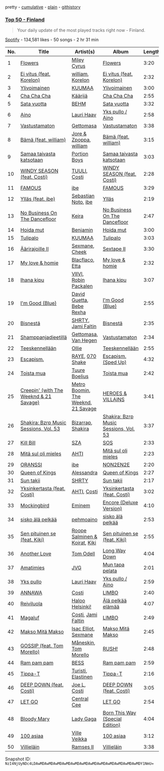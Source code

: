 pretty - [cumulative](/playlists/cumulative/37i9dQZEVXbMxcczTSoGwZ.md) - [plain](/playlists/plain/37i9dQZEVXbMxcczTSoGwZ) - [githistory](https://github.githistory.xyz/mackorone/spotify-playlist-archive/blob/main/playlists/plain/37i9dQZEVXbMxcczTSoGwZ)

### [Top 50 \- Finland](https://open.spotify.com/playlist/37i9dQZEVXbMxcczTSoGwZ)

> Your daily update of the most played tracks right now \- Finland.

[Spotify](https://open.spotify.com/user/spotify) - 134,581 likes - 50 songs - 2 hr 31 min

| No. | Title | Artist(s) | Album | Length |
|---|---|---|---|---|
| 1 | [Flowers](https://open.spotify.com/track/0yLdNVWF3Srea0uzk55zFn) | [Miley Cyrus](https://open.spotify.com/artist/5YGY8feqx7naU7z4HrwZM6) | [Flowers](https://open.spotify.com/album/7I0tjwFtxUwBC1vgyeMAax) | 3:20 |
| 2 | [Ei vitus \(feat\. Korelon\)](https://open.spotify.com/track/4f1IC0mWzqRcYtsALav0kJ) | [william](https://open.spotify.com/artist/1UdLtKAD4FbM7r2XCfAWAs), [Korelon](https://open.spotify.com/artist/1hIZRiy8VLKDzZSk1SyjvP) | [Ei vitus \(feat\. Korelon\)](https://open.spotify.com/album/4UVpjLpEkueNON2KcNkm8v) | 2:32 |
| 3 | [Ylivoimainen](https://open.spotify.com/track/0tNhrnTkLSMUkql3iTCgW4) | [KUUMAA](https://open.spotify.com/artist/3YC5DVJDjyazvB8hxJSybr) | [Ylivoimainen](https://open.spotify.com/album/5YsgpByQ9MRj0uuztJbRPm) | 3:00 |
| 4 | [Cha Cha Cha](https://open.spotify.com/track/5RX8T3EoTuXcybAxe6oPAw) | [Käärijä](https://open.spotify.com/artist/6LkMGN0t3HDNL8hIvma70r) | [Cha Cha Cha](https://open.spotify.com/album/5rBqeRlrrzR77MAkbgAmS6) | 2:55 |
| 5 | [Sata vuotta](https://open.spotify.com/track/1mHRqzrSR9MQaryDj6GibE) | [BEHM](https://open.spotify.com/artist/3bAa4FKwIgwWYHdaUJicmE) | [Sata vuotta](https://open.spotify.com/album/0OhAVIkgi6mEtHcSJog1iT) | 3:32 |
| 6 | [Aino](https://open.spotify.com/track/08Y12A4mwKiGIOvap0hHPH) | [Lauri Haav](https://open.spotify.com/artist/4cmLVUbkth6BauCptSGKsV) | [Yks pullo / Aino](https://open.spotify.com/album/0yP3Ba2bzMxPObLUixaG6d) | 2:58 |
| 7 | [Vastustamaton](https://open.spotify.com/track/12zIIWVV5guPmsV7yQGsOM) | [Gettomasa](https://open.spotify.com/artist/5sDIQrB2V7pRAdNM8dEc7g) | [Vastustamaton](https://open.spotify.com/album/5fBjqqe9iRNbfWR5q6w5E7) | 3:38 |
| 8 | [Bämä \(feat\. william\)](https://open.spotify.com/track/2IWvgjThRD86tBtx19JYLn) | [Jore & Zpoppa](https://open.spotify.com/artist/3kKa5RWsRwK2f5Xu2RHBB7), [william](https://open.spotify.com/artist/1UdLtKAD4FbM7r2XCfAWAs) | [Bämä \(feat\. william\)](https://open.spotify.com/album/0DmHgKSruGZ7MX9PCdSvXY) | 3:15 |
| 9 | [Samaa taivasta katsotaan](https://open.spotify.com/track/6ISLBKxChtxZ5Ws6nO6Cbi) | [Portion Boys](https://open.spotify.com/artist/04UpsyroM3wyQYwhYd9mSv) | [Samaa taivasta katsotaan](https://open.spotify.com/album/6kfLDJxQGRW0ihmsGdhlR6) | 3:03 |
| 10 | [WINDY SEASON \(feat\. Costi\)](https://open.spotify.com/track/0SKqOkYoE8ebXyTZQaBjnd) | [TUULI](https://open.spotify.com/artist/4CvGI7cUCGi7gcG0X0nrwc), [Costi](https://open.spotify.com/artist/5BTRN678gL6XT4kv3TBopQ) | [WINDY SEASON \(feat\. Costi\)](https://open.spotify.com/album/4YMPvQ4RF2KUVso7kFyPrW) | 2:28 |
| 11 | [FAMOUS](https://open.spotify.com/track/4Mg2rAHrqKXQzLRIwr4j9r) | [ibe](https://open.spotify.com/artist/2Pn8JMNrnRnSpNRPPgtiWA) | [FAMOUS](https://open.spotify.com/album/1xujzA41aZ1udgc8FY7NIl) | 3:29 |
| 12 | [Ylläs \(feat\. ibe\)](https://open.spotify.com/track/3nNtD3vtQ8yhrxQ5bxaRAB) | [Sebastian Noto](https://open.spotify.com/artist/3aXzx5ES0capjaDyvYsdRI), [ibe](https://open.spotify.com/artist/2Pn8JMNrnRnSpNRPPgtiWA) | [Ylläs](https://open.spotify.com/album/5C0U0vk05ZIRR0kJZKlS40) | 2:19 |
| 13 | [No Business On The Dancefloor](https://open.spotify.com/track/47EttOPfJblOFsztpSseEm) | [Keira](https://open.spotify.com/artist/5DEU6xCvrSgrpI5GsMFZng) | [No Business On The Dancefloor](https://open.spotify.com/album/2PBGkaNBeBpkHedZ9J7eXH) | 2:47 |
| 14 | [Hoida mut](https://open.spotify.com/track/1Myk7vkJ2IZm88Vt9IC21u) | [Benjamin](https://open.spotify.com/artist/5FgAhHocNrSCn7Ox87uyef) | [Hoida mut](https://open.spotify.com/album/2eQaKSR4lp0U3t1lGTqRHS) | 3:00 |
| 15 | [Tulipalo](https://open.spotify.com/track/0lPrY8sXUen0bqga0BIeWa) | [KUUMAA](https://open.spotify.com/artist/3YC5DVJDjyazvB8hxJSybr) | [Tulipalo](https://open.spotify.com/album/0xWe0flvzmTrZOZ7FztHCa) | 3:03 |
| 16 | [Äärirajoille II](https://open.spotify.com/track/59EjpBgEOq3kr53cNLAcF2) | [Sexmane](https://open.spotify.com/artist/2JSX0lIYekUp6F301cTHkq), [Cheek](https://open.spotify.com/artist/5ZZqIQ25HQmufjjf2trwFO) | [Sextape II](https://open.spotify.com/album/7AtxLIvzuR2T3jsr62wzyR) | 3:30 |
| 17 | [My love & homie](https://open.spotify.com/track/2Xt73nX1u3QHzJmQlpuGMP) | [Blacflaco](https://open.spotify.com/artist/7pRRxojl7QoW1M7s4Zhxo4), [Etta](https://open.spotify.com/artist/3Lc2yroP05lRK5z9NtQTkc) | [My love & homie](https://open.spotify.com/album/7tPPPHCyPzRgAiYzxapWlj) | 2:32 |
| 18 | [Ihana kipu](https://open.spotify.com/track/4EXBxZeqKIayJa65KtAwZw) | [VIIVI](https://open.spotify.com/artist/3OrwN1mr1zEbdm0OqnPphh), [Robin Packalen](https://open.spotify.com/artist/4Q4b4S784htx6DtxcMUfMO) | [Ihana kipu](https://open.spotify.com/album/3XxoOZ0yPeoig9wjK31bR7) | 3:07 |
| 19 | [I'm Good \(Blue\)](https://open.spotify.com/track/4uUG5RXrOk84mYEfFvj3cK) | [David Guetta](https://open.spotify.com/artist/1Cs0zKBU1kc0i8ypK3B9ai), [Bebe Rexha](https://open.spotify.com/artist/64M6ah0SkkRsnPGtGiRAbb) | [I'm Good \(Blue\)](https://open.spotify.com/album/7M842DMhYVALrXsw3ty7B3) | 2:55 |
| 20 | [Bisnestä](https://open.spotify.com/track/4F7V4HGz5qeokniev7MT2c) | [SHRTY](https://open.spotify.com/artist/0hidKEfknd2aNabseugaN2), [Jami Faltin](https://open.spotify.com/artist/7CPIskNnQ0GYgQa3NkcLMf) | [Bisnestä](https://open.spotify.com/album/4hE1piqP5uxQ53cAkLwL2E) | 2:35 |
| 21 | [Shamppanjadieetillä](https://open.spotify.com/track/3KOKML3DT5AbPOQYWjBZTh) | [Gettomasa](https://open.spotify.com/artist/5sDIQrB2V7pRAdNM8dEc7g), [Van Hegen](https://open.spotify.com/artist/5SpJ7wupgkKXKKpMATIhe9) | [Vastustamaton](https://open.spotify.com/album/5fBjqqe9iRNbfWR5q6w5E7) | 2:34 |
| 22 | [Teeskennellään](https://open.spotify.com/track/1Q1S0iW0vVwRdHrHi7wa94) | [Ollie](https://open.spotify.com/artist/4e9ntSageEujJboJQBXtCd) | [Teeskennellään](https://open.spotify.com/album/6d6x8MLbN9cD2LcyahdX2d) | 2:55 |
| 23 | [Escapism.](https://open.spotify.com/track/5WxVXxCMRnvxUKFq40ELwq) | [RAYE](https://open.spotify.com/artist/5KKpBU5eC2tJDzf0wmlRp2), [070 Shake](https://open.spotify.com/artist/12Zk1DFhCbHY6v3xep2ZjI) | [Escapism\. \(Sped Up\)](https://open.spotify.com/album/1bdKI997loh6G68NED2cwX) | 4:32 |
| 24 | [Toista mua](https://open.spotify.com/track/5IrehI7ObhFWGhWxGb65U1) | [Tuure Boelius](https://open.spotify.com/artist/4qojHFVaMgvpZZ1LW0L9To) | [Toista mua](https://open.spotify.com/album/6cZJMqQeTMw9UB8qmJOFX3) | 2:42 |
| 25 | [Creepin' \(with The Weeknd & 21 Savage\)](https://open.spotify.com/track/2dHHgzDwk4BJdRwy9uXhTO) | [Metro Boomin](https://open.spotify.com/artist/0iEtIxbK0KxaSlF7G42ZOp), [The Weeknd](https://open.spotify.com/artist/1Xyo4u8uXC1ZmMpatF05PJ), [21 Savage](https://open.spotify.com/artist/1URnnhqYAYcrqrcwql10ft) | [HEROES & VILLAINS](https://open.spotify.com/album/7txGsnDSqVMoRl6RQ9XyZP) | 3:41 |
| 26 | [Shakira: Bzrp Music Sessions, Vol\. 53](https://open.spotify.com/track/4nrPB8O7Y7wsOCJdgXkthe) | [Bizarrap](https://open.spotify.com/artist/716NhGYqD1jl2wI1Qkgq36), [Shakira](https://open.spotify.com/artist/0EmeFodog0BfCgMzAIvKQp) | [Shakira: Bzrp Music Sessions, Vol\. 53](https://open.spotify.com/album/1gi2iwr1l8IUyHYHxi01pg) | 3:37 |
| 27 | [Kill Bill](https://open.spotify.com/track/1Qrg8KqiBpW07V7PNxwwwL) | [SZA](https://open.spotify.com/artist/7tYKF4w9nC0nq9CsPZTHyP) | [SOS](https://open.spotify.com/album/1nrVofqDRs7cpWXJ49qTnP) | 2:33 |
| 28 | [Mitä sul oli mieles](https://open.spotify.com/track/1vKaXLIYk3t1OOM6zL2xpT) | [AHTI](https://open.spotify.com/artist/2E93OTghhH2JKYUWt48gFK) | [Mitä sul oli mieles](https://open.spotify.com/album/32iDFJFFmo3yRdRKfx0h6w) | 2:23 |
| 29 | [ORANSSI](https://open.spotify.com/track/4LF4LXtyULKaS3skaAndBp) | [ibe](https://open.spotify.com/artist/2Pn8JMNrnRnSpNRPPgtiWA) | [NON2EN2E](https://open.spotify.com/album/07585rByEzjeng7KSShEFK) | 2:20 |
| 30 | [Queen of Kings](https://open.spotify.com/track/14LdhxElpZS0rKVV4nxtdA) | [Alessandra](https://open.spotify.com/artist/35HMF6Y8dSzNfeJs3X65fw) | [Queen of Kings](https://open.spotify.com/album/6Fkp68IAnNvIRJ8rm1MxhB) | 2:27 |
| 31 | [Sun takii](https://open.spotify.com/track/3dMSUouXkSMQRxrn5tQFB6) | [SHRTY](https://open.spotify.com/artist/0hidKEfknd2aNabseugaN2) | [Sun takii](https://open.spotify.com/album/05NutfwAQPoswnCT1g7bRV) | 2:17 |
| 32 | [Yksinkertasta \(feat\. Costi\)](https://open.spotify.com/track/3Ksvxtooh9DzGfWv64bYkp) | [AHTI](https://open.spotify.com/artist/2E93OTghhH2JKYUWt48gFK), [Costi](https://open.spotify.com/artist/5BTRN678gL6XT4kv3TBopQ) | [Yksinkertasta \(feat\. Costi\)](https://open.spotify.com/album/0YfoYV4U9TGs6vLEZ2OoDy) | 3:02 |
| 33 | [Mockingbird](https://open.spotify.com/track/561jH07mF1jHuk7KlaeF0s) | [Eminem](https://open.spotify.com/artist/7dGJo4pcD2V6oG8kP0tJRR) | [Encore \(Deluxe Version\)](https://open.spotify.com/album/1kTlYbs28MXw7hwO0NLYif) | 4:10 |
| 34 | [sisko älä pelkää](https://open.spotify.com/track/0oiz37APFPumfnCdLWNYjO) | [pehmoaino](https://open.spotify.com/artist/4Qk8DhjJRW0Dwd039aVOfr) | [sisko älä pelkää](https://open.spotify.com/album/0SGGPX84syrqNEa0d4BXQu) | 2:53 |
| 35 | [Sen pituinen se \(feat\. Kiki\)](https://open.spotify.com/track/79Hll9uh2wBbKqDJc4LuXl) | [Roope Salminen & Koirat](https://open.spotify.com/artist/3OElmmR1D18e4dPTISAF5r), [Kiki](https://open.spotify.com/artist/5zod5X1F6ZTshIfpg2vVAF) | [Sen pituinen se \(feat\. Kiki\)](https://open.spotify.com/album/49D3EeuhiTRjIHT8o1tqqN) | 2:55 |
| 36 | [Another Love](https://open.spotify.com/track/7jtQIBanIiJOMS6RyCx6jZ) | [Tom Odell](https://open.spotify.com/artist/2txHhyCwHjUEpJjWrEyqyX) | [Long Way Down](https://open.spotify.com/album/0KGBW1MQtC2aFPCDUdAkdJ) | 4:04 |
| 37 | [Amatimies](https://open.spotify.com/track/0WzmYcHhfkchwvZagvItxK) | [JVG](https://open.spotify.com/artist/55mdlQp6zN8zdyIYB9DDQj) | [Mun tapa pelata](https://open.spotify.com/album/27Khq95w5Gzg522w4It8TK) | 2:01 |
| 38 | [Yks pullo](https://open.spotify.com/track/244HqAdMLdMTElPUxvT9RT) | [Lauri Haav](https://open.spotify.com/artist/4cmLVUbkth6BauCptSGKsV) | [Yks pullo / Aino](https://open.spotify.com/album/0yP3Ba2bzMxPObLUixaG6d) | 2:59 |
| 39 | [ANNAWA](https://open.spotify.com/track/21GN53EvKL963Dr2Q2B9SW) | [Costi](https://open.spotify.com/artist/5BTRN678gL6XT4kv3TBopQ) | [LIMBO](https://open.spotify.com/album/35eRCbiaVPNOpSvleCo6JZ) | 2:40 |
| 40 | [Reiviluola](https://open.spotify.com/track/1RCQAeceDgtbD7WVLWr05S) | [Haloo Helsinki!](https://open.spotify.com/artist/0JTMRuiDzOCjWuYtWMgv2s) | [Älä pelkää elämää](https://open.spotify.com/album/6CHpJofiGTiA1GjaKbqpfo) | 4:07 |
| 41 | [Magaluf](https://open.spotify.com/track/2QS3MUxQ1oZvaThkIX0SmT) | [Costi](https://open.spotify.com/artist/5BTRN678gL6XT4kv3TBopQ), [Jami Faltin](https://open.spotify.com/artist/7CPIskNnQ0GYgQa3NkcLMf) | [LIMBO](https://open.spotify.com/album/35eRCbiaVPNOpSvleCo6JZ) | 2:49 |
| 42 | [Makso Mitä Makso](https://open.spotify.com/track/2G1gCuldjtW9xcN1n1yenB) | [Isac Elliot](https://open.spotify.com/artist/3aD9K1zaLQ3G7yp9XV5E4D), [Sexmane](https://open.spotify.com/artist/2JSX0lIYekUp6F301cTHkq) | [Makso Mitä Makso](https://open.spotify.com/album/0S8l92CyIZbgGzvQL5QpbK) | 2:45 |
| 43 | [GOSSIP \(feat\. Tom Morello\)](https://open.spotify.com/track/44Xyja7xYPlVC6v2CeweSi) | [Måneskin](https://open.spotify.com/artist/0lAWpj5szCSwM4rUMHYmrr), [Tom Morello](https://open.spotify.com/artist/74NBPbyyftqJ4SpDZ4c1Ed) | [RUSH!](https://open.spotify.com/album/2KUaR4K36tSliwAoUA1gcs) | 2:48 |
| 44 | [Ram pam pam](https://open.spotify.com/track/55qPuI6NekVyNPM6kh5DN4) | [BESS](https://open.spotify.com/artist/63RF3q8ejWJup6nAPb3KLw) | [Ram pam pam](https://open.spotify.com/album/6wKDISYcXTFk9y54P06rGz) | 2:59 |
| 45 | [Tippa\-T](https://open.spotify.com/track/6qverLcFcryBhJBgomIZjw) | [Turisti](https://open.spotify.com/artist/6IKJyoGeFRCRDb90U6AEzp), [Elastinen](https://open.spotify.com/artist/7DdW8Ert3Z36hb1FkaZWiI) | [Tippa\-T](https://open.spotify.com/album/4DaSkc8aIg2Kqk7vqdwoDo) | 2:16 |
| 46 | [DEEP DOWN \(feat\. Costi\)](https://open.spotify.com/track/2h9FYDFYIScQ4dHtsL70gn) | [Joe L](https://open.spotify.com/artist/1zNcOiKaCyEKnoHpc8QNra), [Costi](https://open.spotify.com/artist/5BTRN678gL6XT4kv3TBopQ) | [DEEP DOWN \(feat\. Costi\)](https://open.spotify.com/album/7DoCR048Uthto8y9NkYjOC) | 3:05 |
| 47 | [LET GO](https://open.spotify.com/track/3zkyus0njMCL6phZmNNEeN) | [Central Cee](https://open.spotify.com/artist/5H4yInM5zmHqpKIoMNAx4r) | [LET GO](https://open.spotify.com/album/1QYPAEk2Ksj3WPv3mvoDnL) | 2:54 |
| 48 | [Bloody Mary](https://open.spotify.com/track/11BKm0j4eYoCPPpCONAVwA) | [Lady Gaga](https://open.spotify.com/artist/1HY2Jd0NmPuamShAr6KMms) | [Born This Way \(Special Edition\)](https://open.spotify.com/album/5maeycU97NHBgwRr2h2A4O) | 4:04 |
| 49 | [100 asiaa](https://open.spotify.com/track/2YoDV3OxEgqnCcrTcqF4Uz) | [Ville Veikka](https://open.spotify.com/artist/17I0wkPmYMfhZXSmWrWX4C) | [100 asiaa](https://open.spotify.com/album/5ioCc1up82G2XozFBZx8ae) | 3:12 |
| 50 | [Villieläin](https://open.spotify.com/track/0hR9rAzfwW8EuutTXdSzuF) | [Ramses II](https://open.spotify.com/artist/0PI47Yot4sf9TVpnINMnPC) | [Villieläin](https://open.spotify.com/album/2rZeRZDAChITruWkjr1ihC) | 3:38 |

Snapshot ID: `NzI4NjUyNDc4LDAwMDAwMDAwMDAwMDAwMDAwMDAwMDAwMDAwMDAwMDAwMDAwMDY1NmU=`
